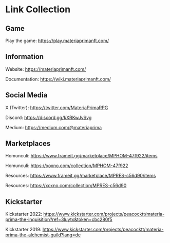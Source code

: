 # Link Collection

## Game
Play the game: https://play.materiaprimanft.com/

## Information
Website: https://materiaprimanft.com/ 

Documentation: https://wiki.materiaprimanft.com/


## Social Media
X (Twitter): https://twitter.com/MateriaPrimaRPG

Discord: https://discord.gg/kXRKwJvSvg 

Medium: https://medium.com/@materiaprima 



## Marketplaces
Homunculi: https://www.frameit.gg/marketplace/MPHOM-47f922/items

Homunculi: https://xoxno.com/collection/MPHOM-47f922



Resources: https://www.frameit.gg/marketplace/MPRES-c56d90/items

Resources: https://xoxno.com/collection/MPRES-c56d90


## Kickstarter
Kickstarter 2022: https://www.kickstarter.com/projects/peacocktt/materia-prima-the-inquisition?ref=3luytx&token=cbc280f5

Kickstarter 2019: https://www.kickstarter.com/projects/peacocktt/materia-prima-the-alchemist-guild?lang=de




  







